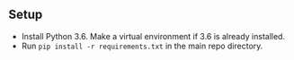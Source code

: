 ## Setup
- Install Python 3.6. Make a virtual environment if 3.6 is already installed.
- Run `pip install -r requirements.txt` in the main repo directory.